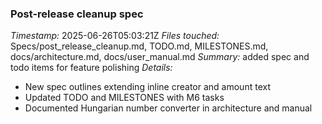 ### Post-release cleanup spec
*Timestamp:* 2025-06-26T05:03:21Z
*Files touched:* Specs/post_release_cleanup.md, TODO.md, MILESTONES.md, docs/architecture.md, docs/user_manual.md
*Summary:* added spec and todo items for feature polishing
*Details:*
- New spec outlines extending inline creator and amount text
- Updated TODO and MILESTONES with M6 tasks
- Documented Hungarian number converter in architecture and manual
